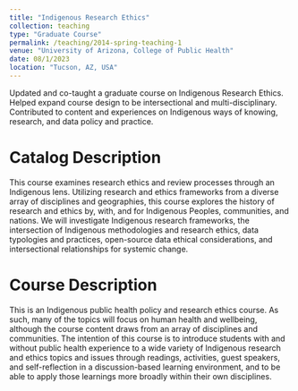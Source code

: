```yaml
---
title: "Indigenous Research Ethics"
collection: teaching
type: "Graduate Course"
permalink: /teaching/2014-spring-teaching-1
venue: "University of Arizona, College of Public Health"
date: 08/1/2023
location: "Tucson, AZ, USA"
---
```

Updated and co-taught a graduate course on Indigenous Research Ethics. Helped expand course design to be intersectional and multi-disciplinary. Contributed to content and experiences on Indigenous ways of knowing, research, and data policy and practice. 


Catalog Description
======
This course examines research ethics and review processes through an Indigenous lens. Utilizing research and ethics frameworks from a diverse array of disciplines and geographies, this course explores the history of research and ethics by, with, and for Indigenous Peoples, communities, and nations. We will investigate Indigenous research frameworks, the intersection of Indigenous methodologies and research ethics, data typologies and practices, open-source data ethical considerations, and intersectional relationships for systemic change.

Course Description
======
This is an Indigenous public health policy and research ethics course. As such, many of the topics will focus on human health and wellbeing, although the course content draws from an array of disciplines and communities. The intention of this course is to introduce students with and without public health experience to a wide variety of Indigenous research and ethics topics and issues through readings, activities, guest speakers, and self-reflection in a discussion-based learning environment, and to be able to apply those learnings more broadly within their own disciplines.
